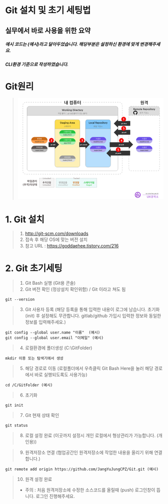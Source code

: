 Git 설치 및 초기 세팅법
================

실무에서 바로 사용을 위한 요약
---------------------------------

##### 예시 코드는 (예시)라고 달아두었습니다. 해당부분은 설정하신 환경에 맞게 변경해주세요.
##### CLI환경 기준으로 작성하였습니다. 

# Git원리
> ![Alt text](./img/993CCF4B5F17C75211.png)

# 1. Git 설치
> 1. http://git-scm.com/downloads
> 2. 접속 후 해당 OS에 맞는 버전 설치
> 3. 참고 URL : https://goddaehee.tistory.com/216

# 2. Git 초기세팅
> 1. Git Bash 실행 (Git용 콘솔)
> 2. Git 버전 확인 (정상설치 확인위함) / Git 이라고 쳐도 됨

	git --version

> 3. Git 사용자 등록 
> (해당 등록을 통해 입력한 내용이 로그에 남습니다. 초기화(init) 후 설정해도 무관합니다. gitlab/github 가입시 입력한 정보와 동일한 정보를 입력해주세요.)

	git config --global user.name "이름"  (예시)
	git config --global user.email "이메일" (예시)

> 4. 로컬환경에 폴더생성 (C:\GitFolder)

	mkdir 이용 또는 탐색기에서 생성

> 5. 해당 경로로 이동 (로컬폴더에서 우측클릭 Git Bash Here을 눌러 해당 경로에서 바로 실행되도록도 사용가능)

	cd /C/GitFolder (예시)

> 6. 초기화

	git init

> 7. Git 현재 상태 확인

	git status

> 8. 로컬 설정 완료 (이곳까지 설정시 개인 로컬에서 형상관리가 가능합니다. (개인용))

> 9. 원격저장소 연결 (협업공간인 원격저장소에 작업한 내용을 올리기 위해 연결합니다.)

	git remote add origin https://github.com/JangYuJungCPZ/Git.git (예시)

> 10. 원격 설정 완료
> * 주의 : 처음 원격저장소에 수정한 소스코드를 올릴때 (push) 로그인창이 뜹니다. 로그인 진행해주세요.